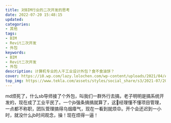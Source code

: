 ```yaml
---
title: 对BIM行业的二次开发的思考
date: 2022-07-20 15:48:15
updated:
categories: 
- 其他
tags: 
- BIM
- Revit二次开发
- 外包
keywords:
- BIM
- Revit二次开发
- 外包
description: 计算机专业的人干工业设计外包？食不食油饼？
cover: https://i0.wp.com/lazy.lolochen.com/wp-content/uploads/2021/04/Arch2O-21-sites-to-download-revit-families-for-free-1.jpg?fit=1540%2C800&ssl=1
top_img: https://www.tekla.com/assets/styles/social_share/s3/2021-07/2021-Tekla-Revit-Hero1-2240x900.jpg
---
```


md烦死了，什么sb导师接了个外包，叫我们一群外行去搞，老子明明是搞系统开发的，现在成了工业平民了。一个jb强条搞搞就算了，这🐶经理懂不懂项目管理，一点都不称职，团队管理搞得乌烟瘴气，现在一看到就烦😡。开个会还迟到一小时，就没什么jb时间观念，操！现在烦得一逼！